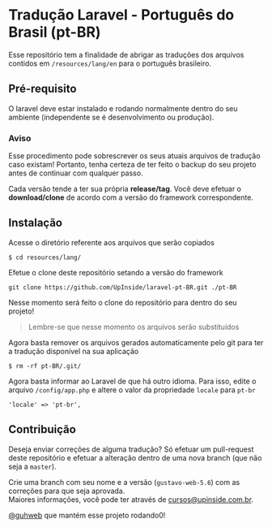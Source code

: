 # Tradução Laravel - Português do Brasil (pt-BR)
Esse repositório tem a finalidade de abrigar as traduções dos arquivos contidos em `/resources/lang/en` para o português brasileiro.

## Pré-requisito
O laravel deve estar instalado e rodando normalmente dentro do seu ambiente (independente se é desenvolvimento ou produção).

### Aviso
Esse procedimento pode sobrescrever os seus atuais arquivos de tradução caso existam! Portanto, tenha certeza de ter feito o backup do seu projeto antes de continuar com qualquer passo.<br />

Cada versão tende a ter sua própria **release/tag**. Você deve efetuar o **download/clone** de acordo com a versão do framework correspondente.

## Instalação

Acesse o diretório referente aos arquivos que serão copiados

```
$ cd resources/lang/
```

Efetue o clone deste repositório setando a versão do framework

```
git clone https://github.com/UpInside/laravel-pt-BR.git ./pt-BR
```

Nesse momento será feito o clone do repositório para dentro do seu projeto!<br />

> Lembre-se que nesse momento os arquivos serão substituídos

Agora basta remover os arquivos gerados automaticamente pelo git para ter a tradução disponível na sua aplicação

```
$ rm -rf pt-BR/.git/
```

Agora basta informar ao Laravel de que há outro idioma. Para isso, edite o arquivo `/config/app.php` e altere o valor da propriedade `locale` para `pt-br`

```
'locale' => 'pt-br',
```

## Contribuição
Deseja enviar correções de alguma tradução? Só efetuar um pull-request deste repositório e efetuar a alteração dentro de uma nova branch (que não seja a `master`).<br />

Crie uma branch com seu nome e a versão (`gustavo-web-5.6`) com as correções para que seja aprovada.<br />
Maiores informações, você pode ter através de [cursos@upinside.com.br](cursos@upinside.com.br).<br />

[@guhweb](https://github.com/guhweb) que mantém esse projeto rodando0!